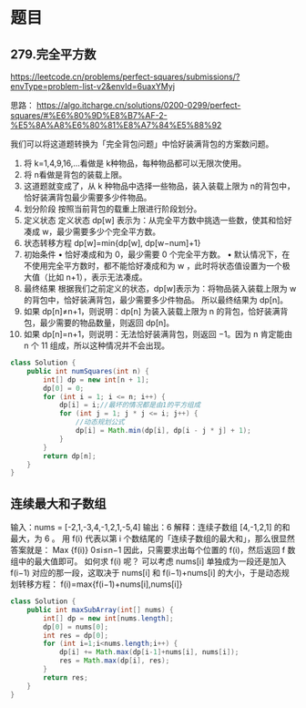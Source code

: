 
# 题目

## 279.完全平方数
https://leetcode.cn/problems/perfect-squares/submissions/?envType=problem-list-v2&envId=6uaxYMyj

思路：
https://algo.itcharge.cn/solutions/0200-0299/perfect-squares/#%E6%80%9D%E8%B7%AF-2-%E5%8A%A8%E6%80%81%E8%A7%84%E5%88%92

我们可以将这道题转换为「完全背包问题」中恰好装满背包的方案数问题。
1.	将 k=1,4,9,16,...看做是 k种物品，每种物品都可以无限次使用。
2.	将 n看做是背包的装载上限。
3.	这道题就变成了，从 k 种物品中选择一些物品，装入装载上限为 n的背包中，恰好装满背包最少需要多少件物品。
1. 划分阶段
按照当前背包的载重上限进行阶段划分。
2. 定义状态
定义状态 dp[w] 表示为：从完全平方数中挑选一些数，使其和恰好凑成 w，最少需要多少个完全平方数。
3. 状态转移方程
dp[w]=min{dp[w], dp[w−num]+1}
4. 初始条件
•	恰好凑成和为 0，最少需要 0 个完全平方数。
•	默认情况下，在不使用完全平方数时，都不能恰好凑成和为 w ，此时将状态值设置为一个极大值（比如 n+1），表示无法凑成。
5. 最终结果
根据我们之前定义的状态，dp[w]表示为：将物品装入装载上限为 w的背包中，恰好装满背包，最少需要多少件物品。 所以最终结果为 dp[n]。
1.	如果 dp[n]≠n+1，则说明：dp[n] 为装入装载上限为 n 的背包，恰好装满背包，最少需要的物品数量，则返回 dp[n]。
2.	如果 dp[n]=n+1，则说明：无法恰好装满背包，则返回 −1。因为 n 肯定能由 n 个 11 组成，所以这种情况并不会出现。

```java
class Solution {
    public int numSquares(int n) {
        int[] dp = new int[n + 1];
        dp[0] = 0;
        for (int i = 1; i <= n; i++) {
            dp[i] = i;//最坏的情况都是由1的平方组成
            for (int j = 1; j * j <= i; j++) {
                //动态规划公式
                dp[i] = Math.min(dp[i], dp[i - j * j] + 1);
            }
        }
        return dp[n];
    }
}
```

## 连续最大和子数组

输入：nums = [-2,1,-3,4,-1,2,1,-5,4]
输出：6
解释：连续子数组 [4,-1,2,1] 的和最大，为 6 。
用 f(i) 代表以第 i 个数结尾的「连续子数组的最大和」，那么很显然答案就是：
Max {f(i)} 0≤i≤n−1
因此，只需要求出每个位置的 f(i)，然后返回 f 数组中的最大值即可。
如何求 f(i) 呢？
可以考虑 nums[i] 单独成为一段还是加入 f(i−1) 对应的那一段，这取决于 nums[i] 和 f(i−1)+nums[i] 的大小，于是动态规划转移方程：
f(i)=max{f(i−1)+nums[i],nums[i]}

```java
class Solution {
    public int maxSubArray(int[] nums) {
        int[] dp = new int[nums.length];
        dp[0] = nums[0];
        int res = dp[0];
        for (int i=1;i<nums.length;i++) {
            dp[i] += Math.max(dp[i-1]+nums[i], nums[i]);
            res = Math.max(dp[i], res);
        }
        return res;
    }
}
```


